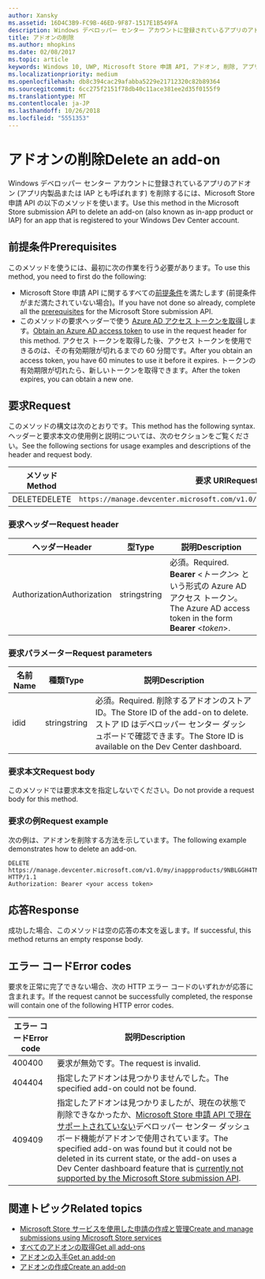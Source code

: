 ```yaml
---
author: Xansky
ms.assetid: 16D4C3B9-FC9B-46ED-9F87-1517E1B549FA
description: Windows デベロッパー センター アカウントに登録されているアプリのアドオンを削除するには、Microsoft Store 申請 API の以下のメソッドを使います。
title: アドオンの削除
ms.author: mhopkins
ms.date: 02/08/2017
ms.topic: article
keywords: Windows 10, UWP, Microsoft Store 申請 API, アドオン, 削除, アプリ内製品, IAP
ms.localizationpriority: medium
ms.openlocfilehash: db8c394cac29afabba5229e21712320c82b89364
ms.sourcegitcommit: 6cc275f2151f78db40c11ace381ee2d35f0155f9
ms.translationtype: MT
ms.contentlocale: ja-JP
ms.lasthandoff: 10/26/2018
ms.locfileid: "5551353"
---
```

# <a name="delete-an-add-on"></a><span data-ttu-id="52304-104">アドオンの削除</span><span class="sxs-lookup"><span data-stu-id="52304-104">Delete an add-on</span></span>

<span data-ttu-id="52304-105">Windows デベロッパー センター アカウントに登録されているアプリのアドオン (アプリ内製品または IAP とも呼ばれます) を削除するには、Microsoft Store 申請 API の以下のメソッドを使います。</span><span class="sxs-lookup"><span data-stu-id="52304-105">Use this method in the Microsoft Store submission API to delete an add-on (also known as in-app product or IAP) for an app that is registered to your Windows Dev Center account.</span></span>

## <a name="prerequisites"></a><span data-ttu-id="52304-106">前提条件</span><span class="sxs-lookup"><span data-stu-id="52304-106">Prerequisites</span></span>

<span data-ttu-id="52304-107">このメソッドを使うには、最初に次の作業を行う必要があります。</span><span class="sxs-lookup"><span data-stu-id="52304-107">To use this method, you need to first do the following:</span></span>

* <span data-ttu-id="52304-108">Microsoft Store 申請 API に関するすべての[前提条件](create-and-manage-submissions-using-windows-store-services.md#prerequisites)を満たします (前提条件がまだ満たされていない場合)。</span><span class="sxs-lookup"><span data-stu-id="52304-108">If you have not done so already, complete all the [prerequisites](create-and-manage-submissions-using-windows-store-services.md#prerequisites) for the Microsoft Store submission API.</span></span>
* <span data-ttu-id="52304-109">このメソッドの要求ヘッダーで使う [Azure AD アクセス トークンを取得](create-and-manage-submissions-using-windows-store-services.md#obtain-an-azure-ad-access-token)します。</span><span class="sxs-lookup"><span data-stu-id="52304-109">[Obtain an Azure AD access token](create-and-manage-submissions-using-windows-store-services.md#obtain-an-azure-ad-access-token) to use in the request header for this method.</span></span> <span data-ttu-id="52304-110">アクセス トークンを取得した後、アクセス トークンを使用できるのは、その有効期限が切れるまでの 60 分間です。</span><span class="sxs-lookup"><span data-stu-id="52304-110">After you obtain an access token, you have 60 minutes to use it before it expires.</span></span> <span data-ttu-id="52304-111">トークンの有効期限が切れたら、新しいトークンを取得できます。</span><span class="sxs-lookup"><span data-stu-id="52304-111">After the token expires, you can obtain a new one.</span></span>

## <a name="request"></a><span data-ttu-id="52304-112">要求</span><span class="sxs-lookup"><span data-stu-id="52304-112">Request</span></span>

<span data-ttu-id="52304-113">このメソッドの構文は次のとおりです。</span><span class="sxs-lookup"><span data-stu-id="52304-113">This method has the following syntax.</span></span> <span data-ttu-id="52304-114">ヘッダーと要求本文の使用例と説明については、次のセクションをご覧ください。</span><span class="sxs-lookup"><span data-stu-id="52304-114">See the following sections for usage examples and descriptions of the header and request body.</span></span>

| <span data-ttu-id="52304-115">メソッド</span><span class="sxs-lookup"><span data-stu-id="52304-115">Method</span></span> | <span data-ttu-id="52304-116">要求 URI</span><span class="sxs-lookup"><span data-stu-id="52304-116">Request URI</span></span>                                                      |
|--------|------------------------------------------------------------------|
| <span data-ttu-id="52304-117">DELETE</span><span class="sxs-lookup"><span data-stu-id="52304-117">DELETE</span></span>    | ```https://manage.devcenter.microsoft.com/v1.0/my/inappproducts/{inAppProductId}``` |


### <a name="request-header"></a><span data-ttu-id="52304-118">要求ヘッダー</span><span class="sxs-lookup"><span data-stu-id="52304-118">Request header</span></span>

| <span data-ttu-id="52304-119">ヘッダー</span><span class="sxs-lookup"><span data-stu-id="52304-119">Header</span></span>        | <span data-ttu-id="52304-120">型</span><span class="sxs-lookup"><span data-stu-id="52304-120">Type</span></span>   | <span data-ttu-id="52304-121">説明</span><span class="sxs-lookup"><span data-stu-id="52304-121">Description</span></span>                                                                 |
|---------------|--------|-----------------------------------------------------------------------------|
| <span data-ttu-id="52304-122">Authorization</span><span class="sxs-lookup"><span data-stu-id="52304-122">Authorization</span></span> | <span data-ttu-id="52304-123">string</span><span class="sxs-lookup"><span data-stu-id="52304-123">string</span></span> | <span data-ttu-id="52304-124">必須。</span><span class="sxs-lookup"><span data-stu-id="52304-124">Required.</span></span> <span data-ttu-id="52304-125">**Bearer** &lt;*トークン*&gt; という形式の Azure AD アクセス トークン。</span><span class="sxs-lookup"><span data-stu-id="52304-125">The Azure AD access token in the form **Bearer** &lt;*token*&gt;.</span></span> |


### <a name="request-parameters"></a><span data-ttu-id="52304-126">要求パラメーター</span><span class="sxs-lookup"><span data-stu-id="52304-126">Request parameters</span></span>

| <span data-ttu-id="52304-127">名前</span><span class="sxs-lookup"><span data-stu-id="52304-127">Name</span></span>        | <span data-ttu-id="52304-128">種類</span><span class="sxs-lookup"><span data-stu-id="52304-128">Type</span></span>   | <span data-ttu-id="52304-129">説明</span><span class="sxs-lookup"><span data-stu-id="52304-129">Description</span></span>                                                                 |
|---------------|--------|-----------------------------------------------------------------------------|
| <span data-ttu-id="52304-130">id</span><span class="sxs-lookup"><span data-stu-id="52304-130">id</span></span> | <span data-ttu-id="52304-131">string</span><span class="sxs-lookup"><span data-stu-id="52304-131">string</span></span> | <span data-ttu-id="52304-132">必須。</span><span class="sxs-lookup"><span data-stu-id="52304-132">Required.</span></span> <span data-ttu-id="52304-133">削除するアドオンのストア ID。</span><span class="sxs-lookup"><span data-stu-id="52304-133">The Store ID of the add-on to delete.</span></span> <span data-ttu-id="52304-134">ストア ID はデベロッパー センター ダッシュボードで確認できます。</span><span class="sxs-lookup"><span data-stu-id="52304-134">The Store ID is available on the Dev Center dashboard.</span></span>  |


### <a name="request-body"></a><span data-ttu-id="52304-135">要求本文</span><span class="sxs-lookup"><span data-stu-id="52304-135">Request body</span></span>

<span data-ttu-id="52304-136">このメソッドでは要求本文を指定しないでください。</span><span class="sxs-lookup"><span data-stu-id="52304-136">Do not provide a request body for this method.</span></span>


### <a name="request-example"></a><span data-ttu-id="52304-137">要求の例</span><span class="sxs-lookup"><span data-stu-id="52304-137">Request example</span></span>

<span data-ttu-id="52304-138">次の例は、アドオンを削除する方法を示しています。</span><span class="sxs-lookup"><span data-stu-id="52304-138">The following example demonstrates how to delete an add-on.</span></span>

```
DELETE https://manage.devcenter.microsoft.com/v1.0/my/inappproducts/9NBLGGH4TNMP HTTP/1.1
Authorization: Bearer <your access token>
```

## <a name="response"></a><span data-ttu-id="52304-139">応答</span><span class="sxs-lookup"><span data-stu-id="52304-139">Response</span></span>

<span data-ttu-id="52304-140">成功した場合、このメソッドは空の応答の本文を返します。</span><span class="sxs-lookup"><span data-stu-id="52304-140">If successful, this method returns an empty response body.</span></span>

## <a name="error-codes"></a><span data-ttu-id="52304-141">エラー コード</span><span class="sxs-lookup"><span data-stu-id="52304-141">Error codes</span></span>

<span data-ttu-id="52304-142">要求を正常に完了できない場合、次の HTTP エラー コードのいずれかが応答に含まれます。</span><span class="sxs-lookup"><span data-stu-id="52304-142">If the request cannot be successfully completed, the response will contain one of the following HTTP error codes.</span></span>

| <span data-ttu-id="52304-143">エラー コード</span><span class="sxs-lookup"><span data-stu-id="52304-143">Error code</span></span> |  <span data-ttu-id="52304-144">説明</span><span class="sxs-lookup"><span data-stu-id="52304-144">Description</span></span>                                                                                                                                                                           |
|--------|------------------|
| <span data-ttu-id="52304-145">400</span><span class="sxs-lookup"><span data-stu-id="52304-145">400</span></span>  | <span data-ttu-id="52304-146">要求が無効です。</span><span class="sxs-lookup"><span data-stu-id="52304-146">The request is invalid.</span></span> |
| <span data-ttu-id="52304-147">404</span><span class="sxs-lookup"><span data-stu-id="52304-147">404</span></span>  | <span data-ttu-id="52304-148">指定したアドオンは見つかりませんでした。</span><span class="sxs-lookup"><span data-stu-id="52304-148">The specified add-on could not be found.</span></span>  |
| <span data-ttu-id="52304-149">409</span><span class="sxs-lookup"><span data-stu-id="52304-149">409</span></span>  | <span data-ttu-id="52304-150">指定したアドオンは見つかりましたが、現在の状態で削除できなかったか、[Microsoft Store 申請 API で現在サポートされていない](create-and-manage-submissions-using-windows-store-services.md#not_supported)デベロッパー センター ダッシュボード機能がアドオンで使用されています。</span><span class="sxs-lookup"><span data-stu-id="52304-150">The specified add-on was found but it could not be deleted in its current state, or the add-on uses a Dev Center dashboard feature that is [currently not supported by the Microsoft Store submission API](create-and-manage-submissions-using-windows-store-services.md#not_supported).</span></span> |   


## <a name="related-topics"></a><span data-ttu-id="52304-151">関連トピック</span><span class="sxs-lookup"><span data-stu-id="52304-151">Related topics</span></span>

* [<span data-ttu-id="52304-152">Microsoft Store サービスを使用した申請の作成と管理</span><span class="sxs-lookup"><span data-stu-id="52304-152">Create and manage submissions using Microsoft Store services</span></span>](create-and-manage-submissions-using-windows-store-services.md)
* [<span data-ttu-id="52304-153">すべてのアドオンの取得</span><span class="sxs-lookup"><span data-stu-id="52304-153">Get all add-ons</span></span>](get-all-add-ons.md)
* [<span data-ttu-id="52304-154">アドオンの入手</span><span class="sxs-lookup"><span data-stu-id="52304-154">Get an add-on</span></span>](get-an-add-on.md)
* [<span data-ttu-id="52304-155">アドオンの作成</span><span class="sxs-lookup"><span data-stu-id="52304-155">Create an add-on</span></span>](create-an-add-on.md)
